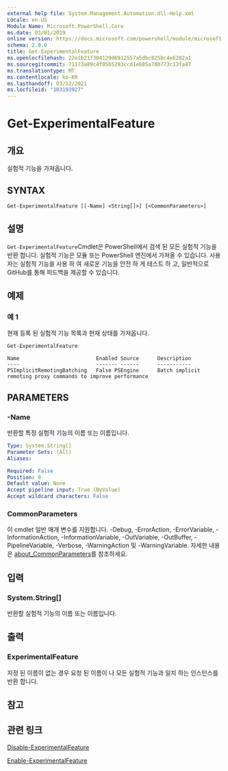 ```yaml
---
external help file: System.Management.Automation.dll-Help.xml
Locale: en-US
Module Name: Microsoft.PowerShell.Core
ms.date: 03/01/2019
online version: https://docs.microsoft.com/powershell/module/microsoft.powershell.core/get-experimentalfeature?view=powershell-7&WT.mc_id=ps-gethelp
schema: 2.0.0
title: Get-ExperimentalFeature
ms.openlocfilehash: 22e1b21f304129d6912557a5dbc825bc4e6202a1
ms.sourcegitcommit: 71173a89c4f05b5283ccd1e885a780773c13fa47
ms.translationtype: MT
ms.contentlocale: ko-KR
ms.lasthandoff: 03/12/2021
ms.locfileid: "103193927"
---
```

# Get-ExperimentalFeature

## 개요
실험적 기능을 가져옵니다.

## SYNTAX

```
Get-ExperimentalFeature [[-Name] <String[]>] [<CommonParameters>]
```

## 설명

`Get-ExperimentalFeature`Cmdlet은 PowerShell에서 검색 된 모든 실험적 기능을 반환 합니다.
실험적 기능은 모듈 또는 PowerShell 엔진에서 가져올 수 있습니다. 사용자는 실험적 기능을 사용 하 여 새로운 기능을 안전 하 게 테스트 하 고, 일반적으로 GitHub를 통해 피드백을 제공할 수 있습니다.

## 예제

### 예 1

현재 등록 된 실험적 기능 목록과 현재 상태를 가져옵니다.

```powershell
Get-ExperimentalFeature
```

```Output
Name                         Enabled Source      Description
----                         ------- ------      -----------
PSImplicitRemotingBatching   False PSEngine      Batch implicit remoting proxy commands to improve performance
```

## PARAMETERS

### -Name

반환할 특정 실험적 기능의 이름 또는 이름입니다.

```yaml
Type: System.String[]
Parameter Sets: (All)
Aliases:

Required: False
Position: 0
Default value: None
Accept pipeline input: True (ByValue)
Accept wildcard characters: False
```

### CommonParameters

이 cmdlet 일반 매개 변수를 지원합니다. -Debug, -ErrorAction, -ErrorVariable, -InformationAction, -InformationVariable, -OutVariable, -OutBuffer, -PipelineVariable, -Verbose, -WarningAction 및 -WarningVariable. 자세한 내용은 [about_CommonParameters](https://go.microsoft.com/fwlink/?LinkID=113216)를 참조하세요.

## 입력

### System.String[]

반환할 실험적 기능의 이름 또는 이름입니다.

## 출력

### ExperimentalFeature

지정 된 이름이 없는 경우 요청 된 이름이 나 모든 실험적 기능과 일치 하는 인스턴스를 반환 합니다.

## 참고

## 관련 링크

[Disable-ExperimentalFeature](Disable-ExperimentalFeature.md)

[Enable-ExperimentalFeature](Enable-ExperimentalFeature.md)
